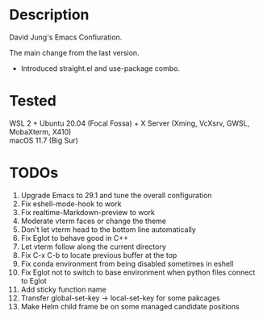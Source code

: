 # Description
David Jung's Emacs Confiuration.

The main change from the last version.  
- Introduced straight.el and use-package combo.

# Tested
WSL 2 + Ubuntu 20.04 (Focal Fossa) + X Server (Xming, VcXsrv, GWSL, MobaXterm, X410)  
macOS 11.7 (Big Sur)  

# TODOs
1. Upgrade Emacs to 29.1 and tune the overall configuration
2. Fix eshell-mode-hook to work
3. Fix realtime-Markdown-preview to work
4. Moderate vterm faces or change the theme
5. Don't let vterm head to the bottom line automatically
6. Fix Eglot to behave good in C++
7. Let vterm follow along the current directory
8. Fix C-x C-b to locate previous buffer at the top
9. Fix conda environment from being disabled sometimes in eshell
10. Fix Eglot not to switch to base environment when python files connect to Eglot
11. Add sticky function name
12. Transfer global-set-key -> local-set-key for some pakcages
13. Make Helm child frame be on some managed candidate positions
